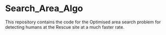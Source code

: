 # Search_Area_Algo
This repository contains the code for the Optimised area search problem for detecting humans at the Rescue site at a much faster rate.
